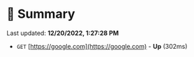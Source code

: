 # 📖 Summary
Last updated: **12/20/2022, 1:27:28 PM**

- `GET` [https://google.com](https://google.com) - **Up** (302ms)
